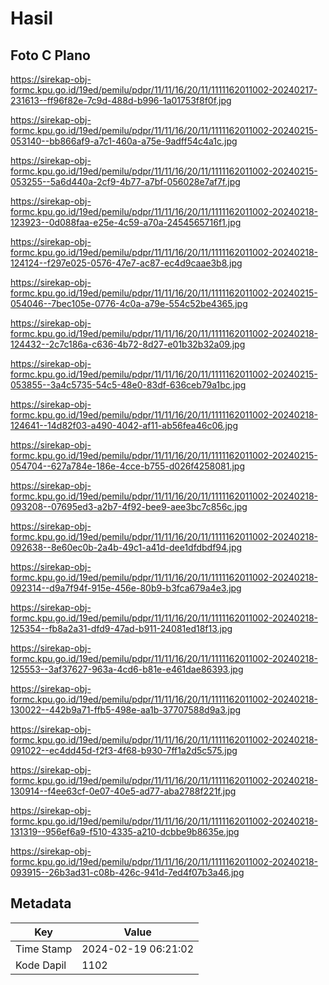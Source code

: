 # Hasil

## Foto C Plano

https://sirekap-obj-formc.kpu.go.id/19ed/pemilu/pdpr/11/11/16/20/11/1111162011002-20240217-231613--ff96f82e-7c9d-488d-b996-1a01753f8f0f.jpg

https://sirekap-obj-formc.kpu.go.id/19ed/pemilu/pdpr/11/11/16/20/11/1111162011002-20240215-053140--bb866af9-a7c1-460a-a75e-9adff54c4a1c.jpg

https://sirekap-obj-formc.kpu.go.id/19ed/pemilu/pdpr/11/11/16/20/11/1111162011002-20240215-053255--5a6d440a-2cf9-4b77-a7bf-056028e7af7f.jpg

https://sirekap-obj-formc.kpu.go.id/19ed/pemilu/pdpr/11/11/16/20/11/1111162011002-20240218-123923--0d088faa-e25e-4c59-a70a-2454565716f1.jpg

https://sirekap-obj-formc.kpu.go.id/19ed/pemilu/pdpr/11/11/16/20/11/1111162011002-20240218-124124--f297e025-0576-47e7-ac87-ec4d9caae3b8.jpg

https://sirekap-obj-formc.kpu.go.id/19ed/pemilu/pdpr/11/11/16/20/11/1111162011002-20240215-054046--7bec105e-0776-4c0a-a79e-554c52be4365.jpg

https://sirekap-obj-formc.kpu.go.id/19ed/pemilu/pdpr/11/11/16/20/11/1111162011002-20240218-124432--2c7c186a-c636-4b72-8d27-e01b32b32a09.jpg

https://sirekap-obj-formc.kpu.go.id/19ed/pemilu/pdpr/11/11/16/20/11/1111162011002-20240215-053855--3a4c5735-54c5-48e0-83df-636ceb79a1bc.jpg

https://sirekap-obj-formc.kpu.go.id/19ed/pemilu/pdpr/11/11/16/20/11/1111162011002-20240218-124641--14d82f03-a490-4042-af11-ab56fea46c06.jpg

https://sirekap-obj-formc.kpu.go.id/19ed/pemilu/pdpr/11/11/16/20/11/1111162011002-20240215-054704--627a784e-186e-4cce-b755-d026f4258081.jpg

https://sirekap-obj-formc.kpu.go.id/19ed/pemilu/pdpr/11/11/16/20/11/1111162011002-20240218-093208--07695ed3-a2b7-4f92-bee9-aee3bc7c856c.jpg

https://sirekap-obj-formc.kpu.go.id/19ed/pemilu/pdpr/11/11/16/20/11/1111162011002-20240218-092638--8e60ec0b-2a4b-49c1-a41d-dee1dfdbdf94.jpg

https://sirekap-obj-formc.kpu.go.id/19ed/pemilu/pdpr/11/11/16/20/11/1111162011002-20240218-092314--d9a7f94f-915e-456e-80b9-b3fca679a4e3.jpg

https://sirekap-obj-formc.kpu.go.id/19ed/pemilu/pdpr/11/11/16/20/11/1111162011002-20240218-125354--fb8a2a31-dfd9-47ad-b911-24081ed18f13.jpg

https://sirekap-obj-formc.kpu.go.id/19ed/pemilu/pdpr/11/11/16/20/11/1111162011002-20240218-125553--3af37627-963a-4cd6-b81e-e461dae86393.jpg

https://sirekap-obj-formc.kpu.go.id/19ed/pemilu/pdpr/11/11/16/20/11/1111162011002-20240218-130022--442b9a71-ffb5-498e-aa1b-37707588d9a3.jpg

https://sirekap-obj-formc.kpu.go.id/19ed/pemilu/pdpr/11/11/16/20/11/1111162011002-20240218-091022--ec4dd45d-f2f3-4f68-b930-7ff1a2d5c575.jpg

https://sirekap-obj-formc.kpu.go.id/19ed/pemilu/pdpr/11/11/16/20/11/1111162011002-20240218-130914--f4ee63cf-0e07-40e5-ad77-aba2788f221f.jpg

https://sirekap-obj-formc.kpu.go.id/19ed/pemilu/pdpr/11/11/16/20/11/1111162011002-20240218-131319--956ef6a9-f510-4335-a210-dcbbe9b8635e.jpg

https://sirekap-obj-formc.kpu.go.id/19ed/pemilu/pdpr/11/11/16/20/11/1111162011002-20240218-093915--26b3ad31-c08b-426c-941d-7ed4f07b3a46.jpg


## Metadata

| Key        | Value               |
| ---------- | ------------------- |
| Time Stamp | 2024-02-19 06:21:02 |
| Kode Dapil | 1102                |



